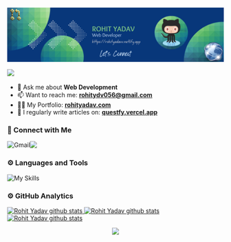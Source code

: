 <p align="center"> 
  <img src="https://github.com/rohit-yadavv/Rohit-Yadavv/blob/main/banner.png"/>
</p>

<p align="left"> 
  <img src="https://visitcount.itsvg.in/api?id=rohit-yadavv&icon=0&color=0" />
</p>

- 💬 Ask me about **Web Development**
- 📫 Want to reach me: **rohitydv056@gmail.com**
- 👨‍💻 My Portfolio: **[rohityadav.com](https://rohityadav.vercel.app/)**
- 📝 I regularly write articles on: **[questfy.vercel.app](https://questfy.vercel.app/)**

### 👋 Connect with Me
<a href="mailto:rohitydv056@gmail.com"><img align="left" src="https://img.shields.io/badge/Gmail-D14836?style=for-the-badge&logo=gmail&logoColor=white" alt="Gmail" /></a>
<a href="https://www.linkedin.com/in/rohityadavv/" target="_blank"><img align="left" src="https://img.shields.io/badge/LinkedIn-0077B5?style=for-the-badge&logo=linkedin&logoColor=white" target="_blank"></a>
<br/>

### ⚙️ Languages and Tools
![My Skills](https://skillicons.dev/icons?i=cpp,py,js,typescript,nextjs,react,nodejs,mongodb,git,firebase,figma,graphql,postgresql,docker)

### ⚙️ GitHub Analytics
<a href="https://github.com/rohit-yadavv">
  <img height="160em" src="https://github-profile-summary-cards.vercel.app/api/cards/profile-details?username=rohit-yadavv&theme=github_dark" alt="Rohit Yadav github stats" />
  <img height="160em" src="http://github-profile-summary-cards.vercel.app/api/cards/repos-per-language?username=rohit-yadavv&theme=github_dark" alt="Rohit Yadav github stats" />
    <img height="160em" src="http://github-profile-summary-cards.vercel.app/api/cards/most-commit-language?username=vn7n24fzkq&theme=github_dark" alt="Rohit Yadav github stats" />
    
</a>

<p align="center"> 
  <img src="https://capsule-render.vercel.app/api?type=waving&color=gradient&height=100&section=footer"/>
</p>
